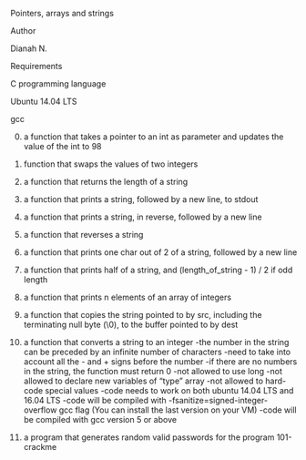 Pointers, arrays and strings

Author

Dianah N.

Requirements

C programming language

Ubuntu 14.04 LTS

gcc 

 

0. a function that takes a pointer to an int as parameter and updates the value of the int to 98

1. function that swaps the values of two integers

2. a function that returns the length of a string

3. a function that prints a string, followed by a new line, to stdout

4. a function that prints a string, in reverse, followed by a new line

5. a function that reverses a string

6. a function that prints one char out of 2 of a string, followed by a new line

7. a function that prints half of a string, and (length_of_string - 1) / 2 if odd length

8. a function that prints n elements of an array of integers

9. a function that copies the string pointed to by src, including the terminating null byte (\0), to the buffer pointed to by dest

10. a function that converts a string to an integer -the number in the string can be preceded by an infinite number of characters -need to take into account all the - and + signs before the number -if there are no numbers in the string, the function must return 0 -not allowed to use long -not allowed to declare new variables of “type” array -not allowed to hard-code special values -code needs to work on both ubuntu 14.04 LTS and 16.04 LTS -code will be compiled with -fsanitize=signed-integer-overflow gcc flag (You can install the last version on your VM) -code will be compiled with gcc version 5 or above

11. a program that generates random valid passwords for the program 101-crackme

